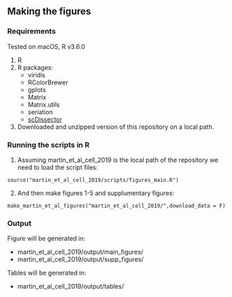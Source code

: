 ## Making the figures
### Requirements

Tested on macOS, R v3.6.0

1. R
2. R packages: 
   - viridis
   - RColorBrewer
   - gplots
   - Matrix
   - Matrix.utils
   - seriation
   - [scDissector](https://github.com/effiken/scDissector)
3. Downloaded and unzipped version of this repository  on a local path.


### Running the scripts in R

1. Assuming martin_et_al_cell_2019 is the local path of the repository we need to load the script files:

`source("martin_et_al_cell_2019/scripts/figures_main.R")`

2. And then make figures 1-5 and supplumentary figures:

`make_martin_et_al_figures("martin_et_al_cell_2019/",download_data = F)`


### Output

Figure will be generated in:
  - martin_et_al_cell_2019/output/main_figures/
  - martin_et_al_cell_2019/output/supp_figures/
  
Tables will be generated in:
  - martin_et_al_cell_2019/output/tables/
